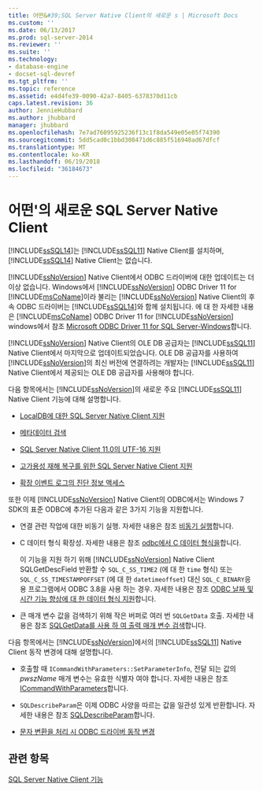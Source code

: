 ```yaml
---
title: 어떤&#39;SQL Server Native Client의 새로운 s | Microsoft Docs
ms.custom: ''
ms.date: 06/13/2017
ms.prod: sql-server-2014
ms.reviewer: ''
ms.suite: ''
ms.technology:
- database-engine
- docset-sql-devref
ms.tgt_pltfrm: ''
ms.topic: reference
ms.assetid: e4d4fe39-0090-42a7-8405-6378370d11cb
caps.latest.revision: 36
author: JennieHubbard
ms.author: jhubbard
manager: jhubbard
ms.openlocfilehash: 7e7ad76095925236f13c1f8da549e05e05f74390
ms.sourcegitcommit: 5dd5cad0c1bbd308471d6c885f516948ad67dfcf
ms.translationtype: MT
ms.contentlocale: ko-KR
ms.lasthandoff: 06/19/2018
ms.locfileid: "36184673"
---
```

# <a name="what39s-new-in-sql-server-native-client"></a>어떤&#39;의 새로운 SQL Server Native Client
  [!INCLUDE[ssSQL14](../../includes/sssql14-md.md)]는 [!INCLUDE[ssSQL11](../../includes/sssql11-md.md)] Native Client를 설치하며, [!INCLUDE[ssSQL14](../../includes/sssql14-md.md)] Native Client는 없습니다.  
  
 [!INCLUDE[ssNoVersion](../../includes/ssnoversion-md.md)] Native Client에서 ODBC 드라이버에 대한 업데이트는 더 이상 없습니다. Windows에서 [!INCLUDE[ssNoVersion](../../includes/ssnoversion-md.md)] ODBC Driver 11 for [!INCLUDE[msCoName](../../includes/msconame-md.md)]이라 불리는 [!INCLUDE[ssNoVersion](../../includes/ssnoversion-md.md)] Native Client의 후속 ODBC 드라이버는 [!INCLUDE[ssSQL14](../../includes/sssql14-md.md)]와 함께 설치됩니다. 에 대 한 자세한 내용은 [!INCLUDE[msCoName](../../includes/msconame-md.md)] ODBC Driver 11 for [!INCLUDE[ssNoVersion](../../includes/ssnoversion-md.md)] windows에서 참조 [Microsoft ODBC Driver 11 for SQL Server-Windows](http://www.microsoft.com/download/details.aspx?id=36434)합니다.  
  
 [!INCLUDE[ssNoVersion](../../includes/ssnoversion-md.md)] Native Client의 OLE DB 공급자는 [!INCLUDE[ssSQL11](../../includes/sssql11-md.md)] Native Client에서 마지막으로 업데이트되었습니다. OLE DB 공급자를 사용하여 [!INCLUDE[ssNoVersion](../../includes/ssnoversion-md.md)]의 최신 버전에 연결하려는 개발자는 [!INCLUDE[ssSQL11](../../includes/sssql11-md.md)] Native Client에서 제공되는 OLE DB 공급자를 사용해야 합니다.  
  
 다음 항목에서는 [!INCLUDE[ssNoVersion](../../includes/ssnoversion-md.md)]의 새로운 주요 [!INCLUDE[ssSQL11](../../includes/sssql11-md.md)] Native Client 기능에 대해 설명합니다.  
  
-   [LocalDB에 대한 SQL Server Native Client 지원](features/sql-server-native-client-support-for-localdb.md)  
  
-   [메타데이터 검색](features/metadata-discovery.md)  
  
-   [SQL Server Native Client 11.0의 UTF-16 지원](features/utf-16-support-in-sql-server-native-client-11-0.md)  
  
-   [고가용성 재해 복구를 위한 SQL Server Native Client 지원](features/sql-server-native-client-support-for-high-availability-disaster-recovery.md)  
  
-   [확장 이벤트 로그의 진단 정보 액세스](features/accessing-diagnostic-information-in-the-extended-events-log.md)  
  
 또한 이제 [!INCLUDE[ssNoVersion](../../includes/ssnoversion-md.md)] Native Client의 ODBC에서는 Windows 7 SDK의 표준 ODBC에 추가된 다음과 같은 3가지 기능을 지원합니다.  
  
-   연결 관련 작업에 대한 비동기 실행. 자세한 내용은 참조 [비동기 실행](http://go.microsoft.com/fwlink/?LinkID=191493)합니다.  
  
-   C 데이터 형식 확장성. 자세한 내용은 참조 [odbc에서 C 데이터 형식을](http://go.microsoft.com/fwlink/?LinkID=191495)합니다.  
  
     이 기능을 지원 하기 위해 [!INCLUDE[ssNoVersion](../../includes/ssnoversion-md.md)] Native Client SQLGetDescField 반환할 수 `SQL_C_SS_TIME2` (에 대 한 `time` 형식) 또는 `SQL_C_SS_TIMESTAMPOFFSET` (에 대 한 `datetimeoffset`) 대신 `SQL_C_BINARY`응용 프로그램에서 ODBC 3.8을 사용 하는 경우. 자세한 내용은 참조 [ODBC 날짜 및 시간 기능 향상에 대 한 데이터 형식 지원](features/date-and-time-improvements.md)합니다.  
  
-   큰 매개 변수 값을 검색하기 위해 작은 버퍼로 여러 번 `SQLGetData` 호출. 자세한 내용은 참조 [SQLGetData를 사용 하 여 출력 매개 변수 검색](http://go.microsoft.com/fwlink/?LinkID=191494)합니다.  
  
 다음 항목에서는 [!INCLUDE[ssNoVersion](../../includes/ssnoversion-md.md)]에서의 [!INCLUDE[ssSQL11](../../includes/sssql11-md.md)] Native Client 동작 변경에 대해 설명합니다.  
  
-   호출할 때 `ICommandWithParameters::SetParameterInfo`, 전달 되는 값의 *pwszName* 매개 변수는 유효한 식별자 여야 합니다. 자세한 내용은 참조 [ICommandWithParameters](../native-client-ole-db-interfaces/icommandwithparameters.md)합니다.  
  
-   `SQLDescribeParam`은 이제 ODBC 사양을 따르는 값을 일관성 있게 반환합니다. 자세한 내용은 참조 [SQLDescribeParam](../native-client-odbc-api/sqldescribeparam.md)합니다.  
  
-   [문자 변환을 처리 시 ODBC 드라이버 동작 변경](features/odbc-driver-behavior-change-when-handling-character-conversions.md)  
  
## <a name="see-also"></a>관련 항목  
 [SQL Server Native Client 기능](features/sql-server-native-client-features.md)  
  
  